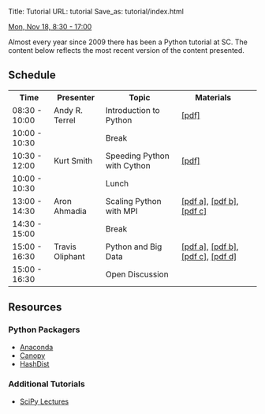 Title: Tutorial
URL: tutorial
Save_as: tutorial/index.html

[Mon, Nov 18, 8:30 - 17:00](http://sc13.supercomputing.org/schedule/event_detail.php?evid=tut174)

Almost every year since 2009 there has been a Python tutorial at SC.  The content below reflects the most recent version of the content presented.

## Schedule

<table>
<tr><th>Time</th><th>Presenter</th><th>Topic</th><th>Materials</th></tr>
<tr><td>08:30 - 10:00</td><td>Andy R. Terrel</td><td>Introduction to Python</td><td><a href="/static/1_Intro.pdf">[pdf]</a></td></tr>
<tr><td>10:00 - 10:30</td><td></td><td>Break</td><td></td></tr>
<tr><td>10:30 - 12:00</td><td>Kurt Smith</td><td>Speeding Python with Cython</td><td><a href="/static/2_Cython.pdf">[pdf]</a><td></td></tr>
<tr><td>10:00 - 10:30</td><td></td><td>Lunch</td></td></tr>
<tr><td>13:00 - 14:30</td><td>Aron Ahmadia</td><td>Scaling Python with MPI</td><td><a href="/static/3a_ScalingPython.pdf">[pdf a]</a>, <a href="/static/3b_petsc4py_tutorial.pdf">[pdf b]</a>, <a href="/static/3c_PyClaw.pdf">[pdf c]</a></td></tr>
<tr><td>14:30 - 15:00</td><td></td><td>Break</td><td></td></tr>
<tr><td>15:00 - 16:30</td><td>Travis Oliphant</td><td>Python and Big Data</td><td><a href="/static/4a_Data_Pandas.pdf">[pdf a]</a>, <a href="/static/4b_MapReduce.pdf">[pdf b]</a>, <a href="/static/4c_IPCluster.pdf">[pdf c]</a>, <a href="/static/4d_Data_Exploration.pdf">[pdf d]</a></td></tr>
<tr><td>15:00 - 16:30</td><td></td><td>Open Discussion</td><td></td></tr>
</table>

## Resources

### Python Packagers

* [Anaconda](http://docs.continuum.io/anaconda/)
* [Canopy](https://www.enthought.com/products/canopy/)
* [HashDist](http://hashdist.readthedocs.org/en/latest/)

### Additional Tutorials

* [SciPy Lectures](http://scipy-lectures.github.io/)
